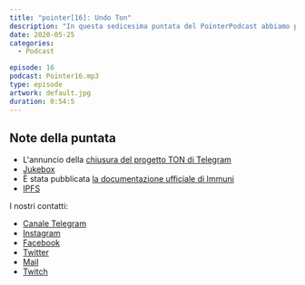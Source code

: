 ```yaml
---
title: "pointer[16]: Undo Ton"
description: "In questa sedicesima puntata del PointerPodcast abbiamo parlato, come successo nelle puntate scorse, di Immuni. Poi ci siamo concentrati sulla chiusura del progetto TON, di Jukebox e di IPFS."
date: 2020-05-25
categories:
  - Podcast

episode: 16
podcast: Pointer16.mp3
type: episode
artwork: default.jpg
duration: 0:54:5
---
```


## Note della puntata
<!-- wp:list -->
<ul><li>L'annuncio della <a href="https://telegra.ph/What-Was-TON-And-Why-It-Is-Over-05-12">chiusura del progetto TON di Telegram</a></li><li><a href="https://openai.com/blog/jukebox/">Jukebox</a></li><li>È stata pubblicata <a href="https://github.com/immuni-app/immuni-documentation">la documentazione ufficiale di Immuni</a></li><li><a href="https://ipfs.io">IPFS</a></li></ul>
<!-- /wp:list -->

I nostri contatti:

- [Canale Telegram](https://t.me/PointerPodcast)
- [Instagram](https://www.instagram.com/pointerpodcast/)
- [Facebook](https://www.facebook.com/pointerPodcast/)
- [Twitter](https://twitter.com/PointerPodcast)
- [Mail](info@pointerpodcast.it)
- [Twitch](https://www.twitch.tv/pointerpodcast)
